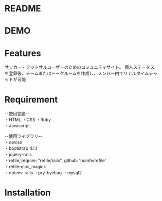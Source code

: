 # README

# DEMO
 

 
# Features
 サッカー・フットサルユーザーのためのコミュニティサイト。
 個人ステータスを登録後、チームまたはトークルームを作成し、メンバー内でリアルタイムチャットが可能
 
# Requirement
 
--使用言語--  
・HTML
・CSS
・Ruby  
・Javascript  

--使用ライブラリ--  
・devise  
・bootstrap 4.1.1  
・jquery-rails  
・refile, require: "refile/rails", github: 'manfe/refile'  
・refile-mini_magick    
・dotenv-rails
・pry-byebug
・mysql2  
 
# Installation

